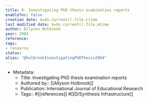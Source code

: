 ```yaml
---
title: R- Investigating PhD thesis examination reports
enableToc: false
creation date: $=dv.current().file.ctime
last modified date: $=dv.current().file.mtime
author: Allyson Holbrook
year: 2004
reference: 
tags:
- resource
status: 
alias: "@holbrookInvestigatingPhDThesis2004"
---
```


-   Metadata:
    -   Title: Investigating PhD thesis examination reports
    -   Authored by:: [[Allyson Holbrook]]
    -   Publication: International Journal of Educational Research
    -   Tags:: #[[references]] #[[D/Synthesis Infrastructure]]
